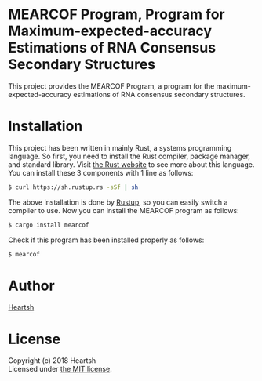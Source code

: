 # MEARCOF Program, Program for Maximum-expected-accuracy Estimations of RNA Consensus Secondary Structures 
This project provides the MEARCOF Program, a program for the maximum-expected-accuracy estimations of RNA consensus secondary structures.

# Installation
This project has been written in mainly Rust, a systems programming language.
So first, you need to install the Rust compiler, package manager, and standard library. 
Visit [the Rust website](https://www.rust-lang.org) to see more about this language.
You can install these 3 components with 1 line as follows:
```bash
$ curl https://sh.rustup.rs -sSf | sh
```
The above installation is done by [Rustup](https://github.com/rust-lang-nursery/rustup.rs), so you can easily switch a compiler to use. 
Now you can install the MEARCOF program as follows: 
```bash
$ cargo install mearcof
```
Check if this program has been installed properly as follows:
```bash
$ mearcof
```

# Author
[Heartsh](https://github.com/heartsh)

# License
Copyright (c) 2018 Heartsh  
Licensed under [the MIT license](http://opensource.org/licenses/MIT).
